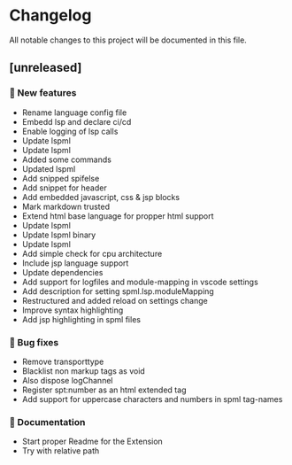# Changelog

All notable changes to this project will be documented in this file.

## [unreleased]

### <!-- 0 -->:rocket: New features

- Rename language config file
- Embedd lsp and declare ci/cd
- Enable logging of lsp calls
- Update lspml
- Update lspml
- Added some commands
- Updated lspml
- Add snipped spifelse
- Add snippet for header
- Add embedded javascript, css & jsp blocks
- Mark markdown trusted
- Extend html base language for propper html support
- Update lspml
- Update lspml binary
- Update lspml
- Add simple check for cpu architecture
- Include jsp language support
- Update dependencies
- Add support for logfiles and module-mapping in vscode settings
- Add description for setting spml.lsp.moduleMapping
- Restructured and added reload on settings change
- Improve syntax highlighting
- Add jsp highlighting in spml files

### <!-- 1 -->:bug: Bug fixes

- Remove transporttype
- Blacklist non markup tags as void
- Also dispose logChannel
- Register spt:number as an html extended tag
- Add support for uppercase characters and numbers in spml tag-names

### <!-- 2 -->:book: Documentation

- Start proper Readme for the Extension
- Try with relative path

